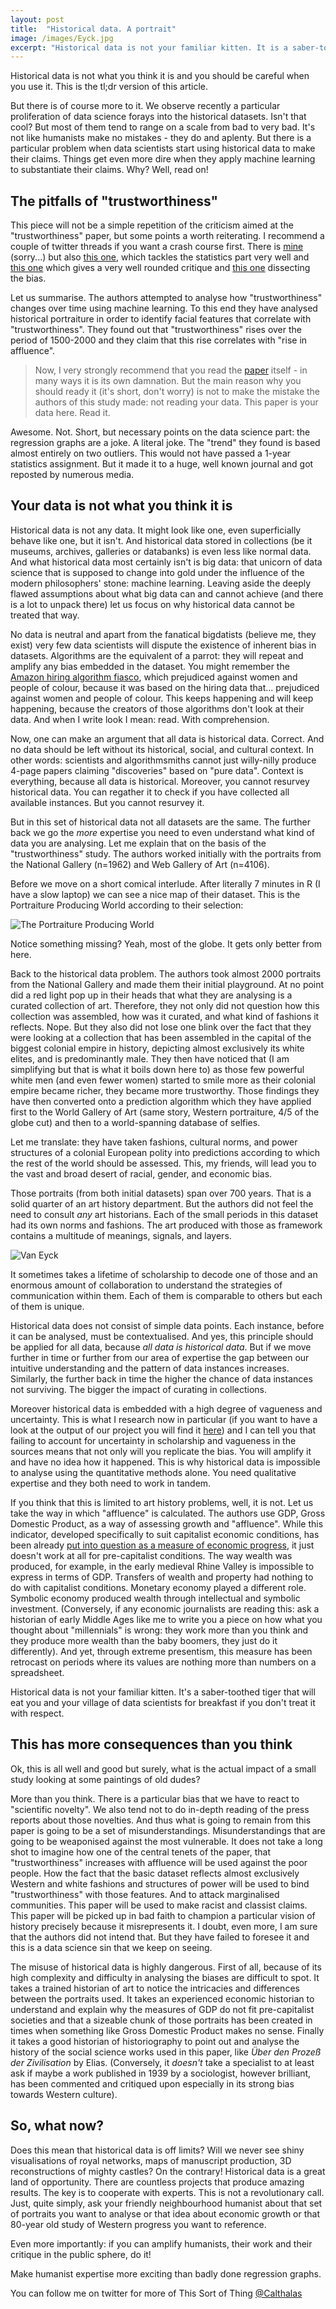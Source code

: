 ```yaml
---
layout: post
title:  "Historical data. A portrait"
image: /images/Eyck.jpg
excerpt: "Historical data is not your familiar kitten. It is a saber-toothed tiger that will eat you and your village of data scientists for breakfast if you don't treat it with respect."
---
```


Historical data is not what you think it is and you should be careful when you use it. This is the tl;dr version of this article.

But there is of course more to it. We observe recently a particular proliferation of data science forays into the historical datasets. Isn't that cool? But most of them tend to range on a scale from bad to very bad. It's not like humanists make no mistakes - they do and aplenty. But there is a particular problem when data scientists start using historical data to make their claims. Things get even more dire when they apply machine learning to substantiate their claims. Why? Well, read on!

## The pitfalls of "trustworthiness"

This piece will not be a simple repetition of the criticism aimed at the "trustworthiness" paper, but some points a worth reiterating. I recommend a couple of twitter threads if you want a crash course first. There is [mine](https://twitter.com/Calthalas/status/1309403512867106816?s=20) (sorry...) but also [this one](https://twitter.com/TraversEoin/status/1309549394178519040), which tackles the statistics part very well and [this one](https://twitter.com/yet_so_far/status/1309475976376725504) which gives a very well rounded critique and [this one](https://twitter.com/Yael_Rice/status/1309856150796595201?s=20) dissecting the bias.

Let us summarise. The authors attempted to analyse how "trustworthiness" changes over time using machine learning. To this end they have analysed historical portraiture in order to identify facial features that correlate with "trustworthiness". They found out that "trustworthiness" rises over the period of 1500-2000 and they claim that this rise correlates with "rise in affluence".

> Now, I very strongly recommend that you read the [paper](https://www.nature.com/articles/s41467-020-18566-7) itself - in many ways it is its own damnation. But the main reason why you should ready it (it's short, don't worry) is not to make the mistake the authors of this study made: not reading your data. This paper is your data here. Read it.

Awesome. Not. Short, but necessary points on the data science part: the regression graphs are a joke. A literal joke. The "trend" they found is based almost entirely on two outliers. This would not have passed a 1-year statistics assignment. But it made it to a huge, well known journal and got reposted by numerous media.

## Your data is not what you think it is

Historical data is not any data. It might look like one, even superficially behave like one, but it isn't. And historical data stored in collections (be it museums, archives, galleries or databanks) is even less like normal data. And what historical data most certainly isn't is big data: that unicorn of data science that is supposed to change into gold under the influence of the modern philosophers' stone: machine learning. Leaving aside the deeply flawed assumptions about what big data can and cannot achieve (and there is a lot to unpack there) let us focus on why historical data cannot be treated that way.

No data is neutral and apart from the fanatical bigdatists (believe me, they exist) very few data scientists will dispute the existence of inherent bias in datasets. Algorithms are the equivalent of a parrot: they will repeat and amplify any bias embedded in the dataset. You might remember the [Amazon hiring algorithm fiasco](https://www.reuters.com/article/us-amazon-com-jobs-automation-insight-idUSKCN1MK08G), which prejudiced against women and people of colour, because it was based on the hiring data that... prejudiced against women and people of colour. This keeps happening and will keep happening, because the creators of those algorithms don't look at their data. And when I write look I mean: read. With comprehension.

Now, one can make an argument that all data is historical data. Correct. And no data should be left without its historical, social, and cultural context. In other words: scientists and algorithmsmiths cannot just willy-nilly produce 4-page papers claiming "discoveries" based on "pure data". Context is everything, because all data is historical. Moreover, you cannot resurvey historical data. You can regather it to check if you have collected all available instances. But you cannot resurvey it.

But in this set of historical data not all datasets are the same. The further back we go the *more* expertise you need to even understand what kind of data you are analysing. Let me explain that on the basis of the "trustworthiness" study. The authors worked initially with the portraits from the National Gallery (n=1962) and Web Gallery of Art (n=4106).

Before we move on a short comical interlude. After literally 7 minutes in R (I have a slow laptop) we can see a nice map of their dataset. This is the Portraiture Producing World according to their selection:

![The Portraiture Producing World](/images/ortho.jpeg)

Notice something missing? Yeah, most of the globe. It gets only better from here.

Back to the historical data problem. The authors took almost 2000 portraits from the National Gallery and made them their initial playground. At no point did a red light pop up in their heads that what they are analysing is a curated collection of art. Therefore, they not only did not question how this collection was assembled, how was it curated, and what kind of fashions it reflects. Nope. But they also did not lose one blink over the fact that they were looking at a collection that has been assembled in the capital of the biggest colonial empire in history, depicting almost exclusively its white elites, and is predominantly male. They then have noticed that (I am simplifying but that is what it boils down here to) as those few powerful white men (and even fewer women) started to smile more as their colonial empire became richer, they became more trustworthy. Those findings they have then converted onto a prediction algorithm which they have applied first to the World Gallery of Art (same story, Western portraiture, 4/5 of the globe cut) and then to a world-spanning database of selfies.

Let me translate: they have taken fashions, cultural norms, and power structures of a colonial European polity into predictions according to which the rest of the world should be assessed. This, my friends, will lead you to the vast and broad desert of racial, gender, and economic bias.

Those portraits (from both initial datasets) span over 700 years. That is a solid quarter of an art history department. But the authors did not feel the need to consult *any* art historians. Each of the small periods in this dataset had its own norms and fashions. The art produced with those as framework contains a multitude of meanings, signals, and layers.

![Van Eyck](/images/Eyck.jpg)

It sometimes takes a lifetime of scholarship to decode one of those and an enormous amount of collaboration to understand the strategies of communication within them. Each of them is comparable to others but each of them is unique.

Historical data does not consist of simple data points. Each instance, before it can be analysed, must be contextualised. And yes, this principle should be applied for all data, because *all data is historical data*. But if we move further in time or further from our area of expertise the gap between our intuitive understanding and the pattern of data instances increases. Similarly, the further back in time the higher the chance of data instances not surviving. The bigger the impact of curating in collections.

Moreover historical data is embedded with a high degree of vagueness and uncertainty. This is what I research now in particular (if you want to have a look at the output of our project you will find it [here](http://dynalabs.de/mxp/research/2019-spark)) and I can tell you that failing to account for uncertainty in scholarship and vagueness in the sources means that not only will you replicate the bias. You will amplify it and have no idea how it happened. This is why historical data is impossible to analyse using the quantitative methods alone. You need qualitative expertise and they both need to work in tandem.

If you think that this is limited to art history problems, well, it is not. Let us take the way in which "affluence" is calculated. The authors use GDP, Gross Domestic Product, as a way of assessing growth and "affluence". While this indicator, developed specifically to suit capitalist economic conditions, has been already [put into question as a measure of economic progress](https://www.theguardian.com/commentisfree/2019/nov/24/metrics-gdp-economic-performance-social-progress), it just doesn't work at all for pre-capitalist conditions. The way wealth was produced, for example, in the early medieval Rhine Valley is impossible to express in terms of GDP. Transfers of wealth and property had nothing to do with capitalist conditions. Monetary economy played a different role. Symbolic economy produced wealth through intellectual and symbolic investment. (Conversely, if any economic journalists are reading this: ask a historian of early Middle Ages like me to write you a piece on how what you thought about "millennials" is wrong: they work more than you think and they produce more wealth than the baby boomers, they just do it differently). And yet, through extreme presentism, this measure has been retrocast on periods where its values are nothing more than numbers on a spreadsheet.

Historical data is not your familiar kitten. It's a saber-toothed tiger that will eat you and your village of data scientists for breakfast if you don't treat it with respect.

## This has more consequences than you think

Ok, this is all well and good but surely, what is the actual impact of a small study looking at some paintings of old dudes?

More than you think. There is a particular bias that we have to react to "scientific novelty". We also tend not to do in-depth reading of the press reports about those novelties. And thus what is going to remain from this paper is going to be a set of misunderstandings. Misunderstandings that are going to be weaponised against the most vulnerable. It does not take a long shot to imagine how one of the central tenets of the paper, that "trustworthiness" increases with affluence will be used against the poor people. How the fact that the basic dataset reflects almost exclusively Western and white fashions and structures of power will be used to bind "trustworthiness" with those features. And to attack marginalised communities. This paper will be used to make racist and classist claims. This paper will be picked up in bad faith to champion a particular vision of history precisely because it misrepresents it. I doubt, even more, I am sure that the authors did not intend that. But they have failed to foresee it and this is a data science sin that we keep on seeing.

The misuse of historical data is highly dangerous. First of all, because of its high complexity and difficulty in analysing the biases are difficult to spot. It takes a trained historian of art to notice the intricacies and differences between the portraits used. It takes an experienced economic historian to understand and explain why the measures of GDP do not fit pre-capitalist societies and that a sizeable chunk of those portraits has been created in times when something like Gross Domestic Product makes no sense. Finally it takes a good historian of historiography to point out and analyse the history of the social science works used in this paper, like *Über den Prozeß der Zivilisation* by Elias. (Conversely, it *doesn't* take a specialist to at least ask if maybe a work published in 1939 by a sociologist, however brilliant, has been commented and critiqued upon especially in its strong bias towards Western culture).

## So, what now?

Does this mean that historical data is off limits? Will we never see shiny visualisations of royal networks, maps of manuscript production, 3D reconstructions of mighty castles? On the contrary! Historical data is a great land of opportunity. There are countless projects that produce amazing results. The key is to cooperate with experts. This is not a revolutionary call. Just, quite simply, ask your friendly neighbourhood humanist about that set of portraits you want to analyse or that idea about economic growth or that 80-year old study of Western progress you want to reference.

Even more importantly: if you can amplify humanists, their work and their critique in the public sphere, do it! 

Make humanist expertise more exciting than badly done regression graphs.

You can follow me on twitter for more of This Sort of Thing [@Calthalas](https://twitter.com/Calthalas)

